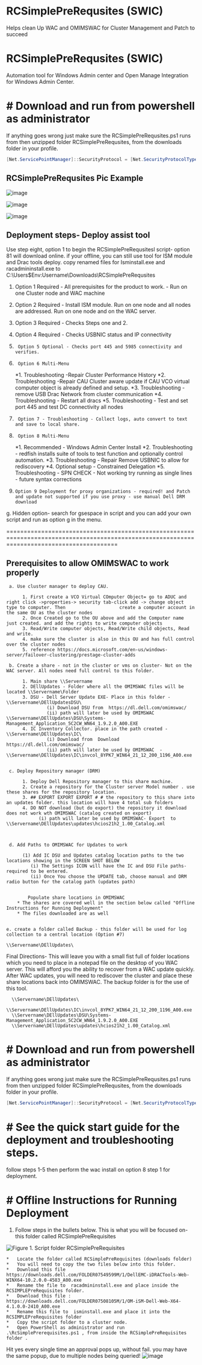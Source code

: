 # RCSimplePreRequsites (SWIC)
Helps clean Up WAC and OMIMSWAC for Cluster Management and Patch to succeed

# RCSimplePreRequsites (SWIC)

Automation tool for Windows Admin center and Open Manage Integration for Windows Admin Center.

 # # Download and run from powershell as administrator
If anything goes wrong just make sure the RCSimplePreRequsites.ps1 runs from then unzipped folder RCSimplePreRequsites, from the downloads folder in your profile. 
  ```Powershell
[Net.ServicePointManager]::SecurityProtocol = [Net.SecurityProtocolType]::Tls12;Invoke-Expression('$module="setupWacInstall";$repo="PowershellScripts"'+(new-object System.net.webclient).DownloadString('https://raw.githubusercontent.com/Louisjreeves/SetupWacInstall/main/ExpandSImplePreRequisites.ps1'));Invoke-RCSimplePreRequsites
```  

## RCSimplePreRequsites Pic Example
 
![image](https://user-images.githubusercontent.com/79279019/170877388-574256d1-e50c-4148-acca-c69470fefdf4.png)

 ![image](https://user-images.githubusercontent.com/79279019/170877400-53af8e8f-169b-41a3-b0c1-8a7cdca1e609.png)
 
 ![image](https://user-images.githubusercontent.com/79279019/170877414-188aa1a9-80cf-404c-82bd-19f5758c23cb.png)


## Deployment steps- Deploy assist tool
 Use step eight, option 1 to begin the RCSimplePreRequsitesl script- option 81 will download online. 
 if your offline, you can still use tool for ISM module and Drac tools deploy. copy renamed files for Isminstall.exe and racadmininstall.exe to C:\Users\$Env:Username\Downloads\RCSimplePreRequsites 
 
1.	Option 1 Required -  All prerequisites for the product to work. - Run on one Cluster node and WAC machine
2.	Option 2 Required - Install ISM module. Run on one node and all nodes are addressed. Run on one node and on the WAC server.
3.	Option 3 Required - Checks Steps one and 2.
4.	Option 4 Required - Checks USBNIC status and IP connectivity
5.      Option 5 Optional - Checks port 445 and 5985 connectivity and verifies.
6.      Option 6 Multi-Menu 

	 *1.  Troubleshooting -Repair Cluster Performance History
	 *2.  Troubleshooting -Repair CAU Cluster aware update if CAU VCO virtual computer object is already defined and setup. 
	 *3.  Troubleshooting -remove USB Drac Network from cluster communication
	 *4.  Troubleshooting - Restart all dracs
	 *5.  Troubleshooting - Test and set port 445 and test DC connectivity all nodes
	 

7.      Option 7 - Troubleshooting - Collect logs, auto convert to text and save to local share. 
8.      Option 8 Multi-Menu

	 *1. Recommended - Windows Admin Center Install 
	 *2. Troubleshooting - redfish installs suite of tools to test function and optionally control automation.
	 *3. Troubleshooting - Repair Remove USBNIC to allow for rediscovery
	 *4. Optional setup - Constrained Delegation 
	 *5. Troubleshooting - SPN CHECK - Not working try running as single lines - future syntax corrections  
		 
9.     Option 9 Deployment for proxy organizations - required! and Patch and update not supported if you use proxy - use manual Dell DRM download  

g.     Hidden option- search for gsespace in script and you can add your own script and run as option g in the menu. 

============================================================================================================================================
## Prerequisites to allow OMIMSWAC to work properly

     a. Use cluster manager to deploy CAU. 
     
          1. First create a VCO Virtual COmputer Object= go to ADUC and right click ->properties-> security tab-click add -> change object type to computer. Then                    create a computer account in the same OU as the cluster nodes
          2. Once Created go to the OU above and add the Computer name just created. and add the rights to write computer objects 
          3. Read/Write computer objects, Read/Write child objects, Read and write.
          4. make sure the cluster is also in this OU and has full control over the cluster nodes
          5. reference https://docs.microsoft.com/en-us/windows-server/failover-clustering/prestage-cluster-adds
        
     b. Create a share - not in the cluster or vms on cluster- Not on the WAC server. All nodes need full control to this folder. 
     
          1. Main share \\Servername
          2. DEllUpdates - Folder where all the OMIMSWAC files will be located \\Servername\Folder
          3. DSU - Dell Server Update EXE- Place in this folder - \\Servername\DEllUpdatesDSU\
                   (i) Download DSU from  https://dl.dell.com/omimswac/ 
                   (ii) path will later be used by OMIMSWAC  \\Servername\DEllUpdates\DSU\Systems-Management_Application_5C2CW_WN64_1.9.2.0_A00.EXE
          4. IC Inventory Collector. place in the path created -  \\Servername\DEllUpdates\IC\
                   (i) Download from  Download https://dl.dell.com/omimswac/ 
                   (ii) path will later be used by OMIMSWAC  - \\Servername\DEllUpdates\IC\invcol_8YPK7_WIN64_21_12_200_1196_A00.exe
                   

     c. Deploy Repository manager (DRM)
     
          1. Deploy Dell Repository manager to this share machine. 
          2. Create a repository for the Cluster server Model number . use these shares for the repository location.
          3. ## EXPORT EXPORT EXPORT # # the repository to this share into an updates folder. this location will have 4 total sub folders
          4. DO NOT download (but do export) the repository it download does not work wth OMIMSWAC (catalog created on export)
                (i) path will later be used by OMIMSWAC- Export  to \\Servername\DEllUpdates\updates\hcios21h2_1.00_Catalog.xml


             
     d. Add Paths to OMIMSWAC for Updates to work
     
          (1) Add IC DSU and Updates catalog location paths to the two locations showing in the SCREEN SHOT BELOW
             (i) The Settings ICON will have the IC and DSU File paths- required to be entered. 
             (ii) Once You choose the UPDATE tab, choose manual and DRM radio button for the catalog path (updates path)
             
    
    		Populate share locations in OMIMSWAC
		* The shares are covered well in the section below called "Offline Instructions for Running Deployment"
		* The files downloaded are as well
		
      
    e. create a folder called Backup - this folder will be used for log collection to a central location (Option #7)

  	\\Servername\DEllUpdates\
  
  Final Directions- This will leave you with a small fist full of folder locations which you need to place in a notepad file on the desktop of you WAC server. 
  This will afford you the ability to recover from a WAC update quickly. After WAC updates, you will need to rediscover the cluster and place these share locations back   into OMIMSWAC. The backup folder is for the use of this tool. 
  
	  \\Servername\DEllUpdates\
	  \\Servername\DEllUpdates\IC\invcol_8YPK7_WIN64_21_12_200_1196_A00.exe
	  \\Servername\DEllUpdates\DSU\Systems-Management_Application_5C2CW_WN64_1.9.2.0_A00.EXE
	  \\Servername\DEllUpdates\updates\hcios21h2_1.00_Catalog.xml
   
# # Download and run from powershell as administrator
If anything goes wrong just make sure the RCSimplePreRequsites.ps1 runs from then unzipped folder RCSimplePreRequsites, from the downloads folder in your profile. 
  ```Powershell
[Net.ServicePointManager]::SecurityProtocol = [Net.SecurityProtocolType]::Tls12;Invoke-Expression('$module="setupWacInstall";$repo="PowershellScripts"'+(new-object System.net.webclient).DownloadString('https://raw.githubusercontent.com/Louisjreeves/SetupWacInstall/main/ExpandSImplePreRequisites.ps1'));Invoke-RCSimplePreRequsites
```  
# # See the quick start guide for the deployment and troubleshooting steps. 
follow steps 1-5 then perform the wac install on option 8 step 1 for deployment. 

# # Offline Instructions for Running Deployment 

 1) Follow steps in the bullets below. This is what you will be focused on- this folder called RCSimplePreRequisites
 
 ![Figure 1. Script folder RCSimplePreRequisites](https://user-images.githubusercontent.com/79279019/169087650-67d497fb-14cb-4c5d-b1dd-833020e2a8f4.png)
 
	*	Locate the folder called RCSimplePreRequisites (downloads folder)
	*	You will need to copy the two files below into this folder. 
	* 	Download this file https://downloads.dell.com/FOLDER07549599M/1/DellEMC-iDRACTools-Web-WINX64-10.2.0.0-4583_A00.exe 
   	*	Rename the file to  racadmininstall.exe and place inside the RCSIMPLEPreRequisites folder. 
	*	Download this file : https://downloads.dell.com/FOLDER07508105M/1/OM-iSM-Dell-Web-X64-4.1.0.0-2410_A00.exe 
   	*	Rename this file to  isminstall.exe and place it into the  RCSIMPLEPreRequisites folder
	* 	Copy the script folder to a cluster node. 
	* 	Open PowerShell as administrator and run  .\RcSimplePrerequisites.ps1 , from inside the RCSimplePreRequisites  folder . 

Hit yes every single time an approval pops up, without fail. you may have the same popup, due to multiple nodes being queried!
![image](https://user-images.githubusercontent.com/79279019/170889998-b0399885-023f-4101-af0f-3ff4409d4f64.png)
